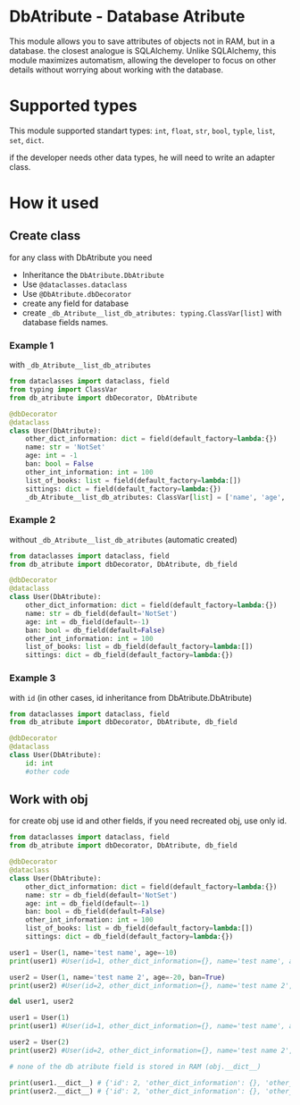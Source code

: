 DbAtribute - Database Atribute
=========================

This module allows you to save attributes of objects not in RAM, but in a database. the closest analogue is SQLAlchemy. Unlike SQLAlchemy, this module maximizes automatism, allowing the developer to focus on other details without worrying about working with the database.

# Supported types

This module supported standart types: `int`, `float`, `str`, `bool`, `typle`, `list`, `set`, `dict`.

if the developer needs other data types, he will need to write an adapter class.

# How it used

## Create class

for any class with DbAtribute you need

* Inheritance the `DbAtribute.DbAtribute`
* Use `@dataclasses.dataclass`
* Use `@DbAtribute.dbDecorator`
* create any field for database
* create `_db_Atribute__list_db_atributes: typing.ClassVar[list]` with database fields names.

### Example 1

with `_db_Atribute__list_db_atributes`

```python
from dataclasses import dataclass, field
from typing import ClassVar
from db_atribute import dbDecorator, DbAtribute

@dbDecorator
@dataclass
class User(DbAtribute):
    other_dict_information: dict = field(default_factory=lambda:{})
    name: str = 'NotSet'
    age: int = -1
    ban: bool = False
    other_int_information: int = 100
    list_of_books: list = field(default_factory=lambda:[])
    sittings: dict = field(default_factory=lambda:{})
    _db_Atribute__list_db_atributes: ClassVar[list] = ['name', 'age', 'ban', 'list_of_books', 'sittings']
```

### Example 2

without `_db_Atribute__list_db_atributes` (automatic created)

```python
from dataclasses import dataclass, field
from db_atribute import dbDecorator, DbAtribute, db_field

@dbDecorator
@dataclass
class User(DbAtribute):
    other_dict_information: dict = field(default_factory=lambda:{})
    name: str = db_field(default='NotSet')
    age: int = db_field(default=-1)
    ban: bool = db_field(default=False)
    other_int_information: int = 100
    list_of_books: list = db_field(default_factory=lambda:[])
    sittings: dict = db_field(default_factory=lambda:{})
```

### Example 3

with `id` (in other cases, id inheritance from DbAtribute.DbAtribute)

```python
from dataclasses import dataclass, field
from db_atribute import dbDecorator, DbAtribute, db_field

@dbDecorator
@dataclass
class User(DbAtribute):
    id: int
    #other code
```

## Work with obj

for create obj use id and other fields,
if you need recreated obj, use only id.

```python
from dataclasses import dataclass, field
from db_atribute import dbDecorator, DbAtribute, db_field

@dbDecorator
@dataclass
class User(DbAtribute):
    other_dict_information: dict = field(default_factory=lambda:{})
    name: str = db_field(default='NotSet')
    age: int = db_field(default=-1)
    ban: bool = db_field(default=False)
    other_int_information: int = 100
    list_of_books: list = db_field(default_factory=lambda:[])
    sittings: dict = db_field(default_factory=lambda:{})

user1 = User(1, name='test name', age=-10)
print(user1) #User(id=1, other_dict_information={}, name='test name', age=-10, ban=False, other_int_information=100, list_of_books=[], sittings={})

user2 = User(1, name='test name 2', age=-20, ban=True)
print(user2) #User(id=2, other_dict_information={}, name='test name 2', age=-20, ban=True, other_int_information=100, list_of_books=[], sittings={})

del user1, user2

user1 = User(1)
print(user1) #User(id=1, other_dict_information={}, name='test name', age=-10, ban=False, other_int_information=100, list_of_books=[], sittings={})

user2 = User(2)
print(user2) #User(id=2, other_dict_information={}, name='test name 2', age=-20, ban=True, other_int_information=100, list_of_books=[], sittings={})

# none of the db atribute field is stored in RAM (obj.__dict__)

print(user1.__dict__) # {'id': 2, 'other_dict_information': {}, 'other_int_information': 100}
print(user2.__dict__) # {'id': 2, 'other_dict_information': {}, 'other_int_information': 100}

```